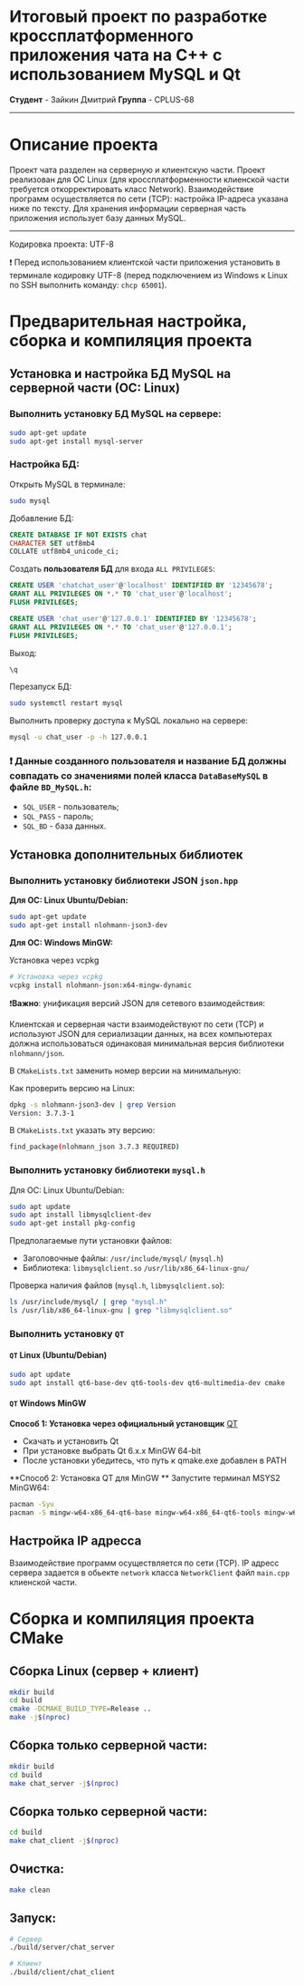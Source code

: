 # Итоговый проект по разработке кроссплатформенного приложения чата на C++ с использованием MySQL и Qt

**Студент** - Зайкин Дмитрий
**Группа** - CPLUS-68


---

# Описание проекта
Проект чата разделен на серверную и клиентскую части. Проект реализован для ОС Linux (для кроссплатформенности клиенской части требуется откорректировать класс Network). Взаимодействие программ осуществляется по сети (TCP): настройка IP-адреса указана ниже по тексту. Для хранения информации серверная часть приложения использует базу данных MySQL.

---
Кодировка проекта: UTF-8

❗ Перед использованием клиентской части приложения установить в терминале кодировку UTF-8 (перед подключением из Windows к Linux по SSH выполнить команду: `chcp 65001`).


# Предварительная настройка, сборка и компиляция проекта

## Установка и настройка БД MySQL на серверной части (ОС: Linux)

### Выполнить установку БД MySQL на сервере:
```bash
sudo apt-get update
sudo apt-get install mysql-server
```
### Настройка БД:
Открыть MySQL в терминале:
```bash
sudo mysql
```

Добавление БД:
```sql
CREATE DATABASE IF NOT EXISTS chat
CHARACTER SET utf8mb4
COLLATE utf8mb4_unicode_ci;
```

Cоздать **пользователя БД** для входа `ALL PRIVILEGES`:
```sql
CREATE USER 'chatchat_user'@'localhost' IDENTIFIED BY '12345678';
GRANT ALL PRIVILEGES ON *.* TO 'chat_user'@'localhost';
FLUSH PRIVILEGES;

CREATE USER 'chat_user'@'127.0.0.1' IDENTIFIED BY '12345678';
GRANT ALL PRIVILEGES ON *.* TO 'chat_user'@'127.0.0.1';
FLUSH PRIVILEGES;
```

Выход:
```sql
\q
```

Перезапуск БД:
```bash
sudo systemctl restart mysql
```
Выполнить проверку доступа к MySQL локально на сервере:
```bash
mysql -u chat_user -p -h 127.0.0.1
```

### ❗ **Данные созданного пользователя и название БД должны совпадать со значениями полей класса** `DataBaseMySQL` в файле `BD_MySQL.h`:
- `SQL_USER` - пользователь;
- `SQL_PASS` - пароль;
- `SQL_BD` - база данных.

## Установка дополнительных библиотек

### Выполнить установку библиотеки JSON `json.hpp`
**Для ОС: Linux Ubuntu/Debian:**
```bash
sudo apt-get update
sudo apt-get install nlohmann-json3-dev
```

**Для ОС: Windows MinGW:**

Установка через vcpkg
```bash
# Установка через vcpkg
vcpkg install nlohmann-json:x64-mingw-dynamic
```


❗**Важно**: унификация версий JSON для сетевого взаимодействия:

Клиентская и серверная части взаимодействуют по сети (TCP) и используют JSON для сериализации данных, на всех компьютерах должна использоваться одинаковая минимальная версия библиотеки `nlohmann/json`.

В `CMakeLists.txt` заменить номер версии на минимальную:

Как проверить версию на Linux:
```bash
dpkg -s nlohmann-json3-dev | grep Version
Version: 3.7.3-1
```
В `CMakeLists.txt` указать эту версию:
```bash
find_package(nlohmann_json 3.7.3 REQUIRED)
```

### Выполнить установку библиотеки `mysql.h`
Для ОС: Linux Ubuntu/Debian:
```bash
sudo apt update
sudo apt install libmysqlclient-dev
sudo apt-get install pkg-config
```
Предполагаемые пути установки файлов:
- Заголовочные файлы: `/usr/include/mysql/` (`mysql.h`)
- Библиотека: `libmysqlclient.so` `/usr/lib/x86_64-linux-gnu/`

Проверка наличия файлов (`mysql.h`, `libmysqlclient.so`):
```bash
ls /usr/include/mysql/ | grep "mysql.h"
ls /usr/lib/x86_64-linux-gnu | grep "libmysqlclient.so"
```

### Выполнить установку `QT`

#### `QT` Linux (Ubuntu/Debian)
```bash
sudo apt update
sudo apt install qt6-base-dev qt6-tools-dev qt6-multimedia-dev cmake
```
#### `QT` Windows MinGW

**Способ 1: Установка через официальный установщик** [QT](https://www.qt.io/download-qt-installer)
- Скачать и установить Qt
- При установке выбрать Qt 6.x.x MinGW 64-bit
- После установки убедитесь, что путь к qmake.exe добавлен в PATH

**Способ 2: Установка QT для MinGW **
Запустите терминал MSYS2 MinGW64:
```bash
pacman -Syu
pacman -S mingw-w64-x86_64-qt6-base mingw-w64-x86_64-qt6-tools mingw-w64-x86_64-qt6-multimedia
```


## Настройка IP адресса

Взаимодействие программ осуществляется по сети (TCP). IP адресс сервера задается в обьекте `network` класса `NetworkClient` файл `main.cpp` клиенской части.

# Сборка и компиляция проекта CMake

## Сборка Linux (сервер + клиент)
```bash
mkdir build
cd build
cmake -DCMAKE_BUILD_TYPE=Release ..
make -j$(nproc)
```

## Сборка только серверной части:
```bash
mkdir build
cd build
make chat_server -j$(nproc)
```

## Сборка только серверной части:
```bash
cd build
make chat_client -j$(nproc)
```

## Очистка:
```bash
make clean
```

## Запуск:
```bash
# Сервер
./build/server/chat_server

# Клиент
./build/client/chat_client
```
